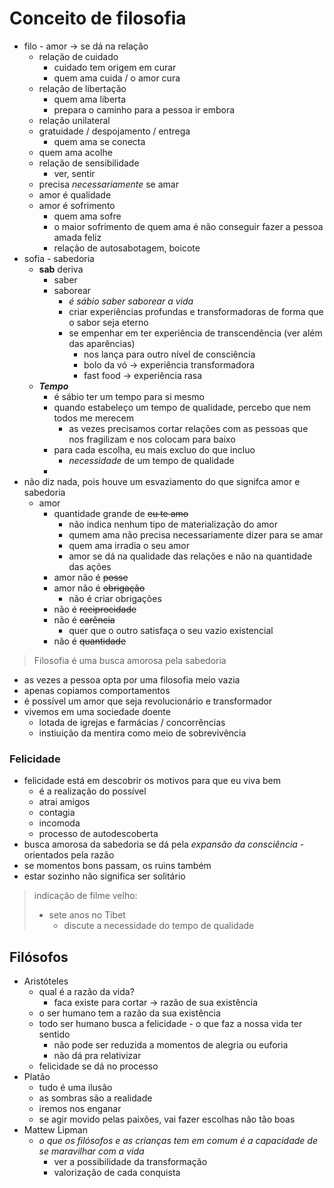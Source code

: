 # Conceito de filosofia
- filo - amor -> se dá na relação
  - relação de cuidado
    - cuidado tem origem em curar
    - quem ama cuida / o amor cura
  - relação de libertação
    - quem ama liberta
    - prepara o caminho para a pessoa ir embora
  - relação unilateral
  - gratuidade / despojamento / entrega
    - quem ama se conecta
  - quem ama acolhe
  - relação de sensibilidade
    - ver, sentir
  - precisa *necessariamente* se amar
  - amor é qualidade
  - amor é sofrimento
    - quem ama sofre
    - o maior sofrimento de quem ama é não conseguir fazer a pessoa amada feliz
    - relação de autosabotagem, boicote
- sofia - sabedoria
  - **sab** deriva
    - saber
    - saborear
      - *é sábio saber saborear a vida*
      - criar experiências profundas e transformadoras de forma que o sabor seja eterno
      - se empenhar em ter experiência de transcendência (ver além das aparências)
        - nos lança para outro nível de consciência
        - bolo da vó -> experiência transformadora
        - fast food -> experiência rasa
  - ***Tempo***
    - é sábio ter um tempo para si mesmo
    - quando estabeleço um tempo de qualidade, percebo que nem todos me merecem
      - as vezes precisamos cortar relações com as pessoas que nos fragilizam e nos colocam para baixo
    - para cada escolha, eu mais excluo do que incluo
      - *necessidade* de um tempo de qualidade
    - 
- não diz nada, pois houve um esvaziamento do que signifca amor e sabedoria
  - amor
    - quantidade grande de ~~eu te amo~~
      - não indica nenhum tipo de materialização do amor
      - qumem ama não precisa necessariamente dizer para se amar
      - quem ama irradia o seu amor
      - amor se dá na qualidade das relações e não na quantidade das ações
    - amor não é ~~posse~~
    - amor não é ~~obrigação~~
      - não é criar obrigações
    - não é ~~reciprocidade~~
    - não é ~~carência~~
      - quer que o outro satisfaça o seu vazio existencial
    - não é ~~quantidade~~


> Filosofia é uma busca amorosa pela sabedoria

    
- as vezes a pessoa opta por uma filosofia meio vazia
- apenas copiamos comportamentos
- é possível um amor que seja revolucionário e transformador
- vivemos em uma sociedade doente
  - lotada de igrejas e farmácias / concorrências
  - instiuição da mentira como meio de sobrevivência

### Felicidade
- felicidade está em descobrir os motivos para que eu viva bem
  - é a realização do possível
  - atrai amigos
  - contagia
  - incomoda
  - processo de autodescoberta
- busca amorosa da sabedoria se dá pela *expansão da consciência* - orientados pela razão
- se momentos bons passam, os ruins também
- estar sozinho não significa ser solitário

> indicação de filme velho:
> - sete anos no Tibet
>   - discute a necessidade do tempo de qualidade

## Filósofos
- Aristóteles
  - qual é a razão da vida?
    - faca existe para cortar -> razão de sua existência
  - o ser humano tem a razão da sua existência
  - todo ser humano busca a felicidade - o que faz a nossa vida ter sentido
    - não pode ser reduzida a momentos de alegria ou euforia
    - não dá pra relativizar
  - felicidade se dá no processo
- Platão
  - tudo é uma ilusão
  - as sombras são a realidade
  - iremos nos enganar
  - se agir movido pelas paixões, vai fazer escolhas não tão boas
- Mattew Lipman
  - *o que os filósofos e as crianças tem em comum é a capacidade de se maravilhar com a vida*
    - ver a possibilidade da transformação
    - valorização de cada conquista